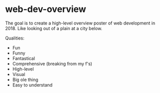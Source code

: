 # web-dev-overview
The goal is to create a high-level overview poster of web development in 2018. Like looking out of a plain at a city below.

Qualities:
- Fun
- Funny
- Fantastical
- Comprehensive (breaking from my f's)
- High-level
- Visual
- Big ole thing
- Easy to understand

